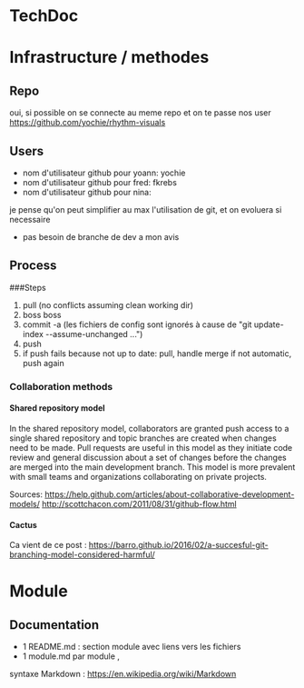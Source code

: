 TechDoc
=======

Infrastructure / methodes
=======
## Repo
oui, si possible on se connecte au meme repo et on te passe nos user
https://github.com/yochie/rhythm-visuals

## Users
- nom d'utilisateur github pour yoann: yochie
- nom d'utilisateur github pour fred: fkrebs
- nom d'utilisateur github pour nina:


je pense qu'on peut simplifier au max l'utilisation de git, et on evoluera si necessaire
- pas besoin de branche de dev a mon avis

## Process
###Steps
1. pull (no conflicts assuming clean working dir)
2. boss boss
3. commit -a (les fichiers de config sont ignorés à cause de "git update-index --assume-unchanged ...")
4. push 
5. if push fails because not up to date: pull, handle merge if not automatic, push again

### Collaboration methods
#### Shared repository model
In the shared repository model, collaborators are granted push access to a single shared repository and topic branches are created when changes need to be made. Pull requests are useful in this model as they initiate code review and general discussion about a set of changes before the changes are merged into the main development branch. This model is more prevalent with small teams and organizations collaborating on private projects.

Sources:
https://help.github.com/articles/about-collaborative-development-models/
http://scottchacon.com/2011/08/31/github-flow.html

#### Cactus
Ca vient de ce post : https://barro.github.io/2016/02/a-succesful-git-branching-model-considered-harmful/

Module
=======
## Documentation
- 1 README.md : section module avec liens vers les fichiers
- 1 module.md par module ,

syntaxe Markdown : https://en.wikipedia.org/wiki/Markdown
